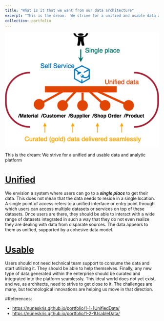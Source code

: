 ```yaml
---
title: "What is it that we want from our data architecture"
excerpt: "This is the dream:  We strive for a unified and usable data and analytic platform <br/><img src='/images/portfolio/pub_vision_dream.png'>"
collection: portfolio
---
```

<img width="612" alt="image" src="/images/portfolio/pub_vision_dream.png">

This is the dream:  We strive for a unified and usable data and analytic platform

# [Unified](https://nuneskris.github.io/portfolio/1-1-1UnifiedData/)
We envision a system where users can go to a ***single place*** to get their data. This does not mean that the data needs to reside in a single location. A single point of access refers to a unified interface or entry point through which users can access multiple datasets or services on top of these datasets. Once users are there, they should be able to interact with a wide range of datasets integrated in such a way that they do not even realize they are dealing with data from disparate sources. The data appears to them as unified, supported by a cohesive data model.

# [Usable](https://nuneskris.github.io/portfolio/1-2-1UsableData/)
Users should not need technical team support to consume the data and start utilizing it. They should be able to help themselves. Finally, any new type of data generated within the enterprise should be curated and integrated into the platform seamlessly. This ideal world does not yet exist, and we, as architects, need to strive to get close to it. The challenges are many, but technological innovations are helping us move in that direction.


#References:

* https://nuneskris.github.io/portfolio/1-1-1UnifiedData/
* https://nuneskris.github.io/portfolio/1-2-1UsableData/

